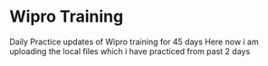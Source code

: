 # Wipro Training
Daily Practice updates of Wipro training for 45 days
Here now i am uploading the local files which i have practiced from past 2 days